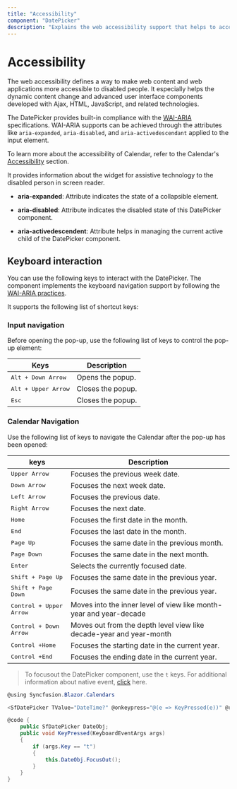 ```yaml
---
title: "Accessibility"
component: "DatePicker"
description: "Explains the web accessibility support that helps to access all the features using keyboard, on-screen readers, or other assertive technology devices."
---
```


# Accessibility

The web accessibility defines a way to make web content and web applications
more accessible to disabled people. It especially helps the dynamic content change
and advanced user interface components developed with Ajax, HTML, JavaScript, and related technologies.

The DatePicker provides built-in compliance with the
[WAI-ARIA](http://www.w3.org/WAI/PF/aria-practices) specifications. WAI-ARIA
supports can be achieved through the attributes
like `aria-expanded`, `aria-disabled`, and `aria-activedescendant`
applied to the input element.

To learn more about the accessibility of Calendar, refer to the Calendar's
[Accessibility](../calendar/accessibility/)
 section.

It provides information about the widget
for assistive technology to the disabled person in
screen reader.

* **aria-expanded**: Attribute indicates the state of a collapsible element.

* **aria-disabled**: Attribute indicates the disabled state of this DatePicker component.

* **aria-activedescendent**: Attribute helps in managing the current active child of the DatePicker component.

## Keyboard interaction

You can use the following keys to interact with the DatePicker.
The component implements the keyboard navigation support by following the  [WAI-ARIA practices](http://www.w3.org/WAI/PF/aria-practices).

It supports the following list of shortcut keys:

### Input navigation

Before opening the pop-up, use the following list of keys to
control the pop-up element:

| **Keys** | **Description** |
| --- | --- |
| <kbd>Alt +  Down Arrow</kbd> | Opens the popup. |
| <kbd>Alt +  Upper Arrow</kbd> | Closes the popup.|
| <kbd>Esc</kbd> | Closes the popup. |

### Calendar Navigation

Use the following list of keys to navigate the Calendar after the pop-up has been opened:

| **keys** | **Description** |
| --- | --- |
| <kbd>Upper Arrow</kbd>  | Focuses the previous week date. |
| <kbd>Down Arrow</kbd>  | Focuses the next week date. |
| <kbd>Left Arrow</kbd>  | Focuses the previous date. |
| <kbd>Right Arrow</kbd>  | Focuses the next date. |
| <kbd>Home</kbd>  | Focuses the first date in the month. |
| <kbd>End</kbd>  | Focuses the last date in the month. |
| <kbd>Page Up</kbd>  | Focuses the same date in the previous month. |
| <kbd>Page Down</kbd>  | Focuses the same date in the next month. |
| <kbd>Enter</kbd>  | Selects the currently focused date. |
| <kbd>Shift + Page Up</kbd>  | Focuses the same date in the previous year. |
| <kbd>Shift + Page Down</kbd>  | Focuses the same date in the previous year. |
| <kbd>Control + Upper Arrow</kbd>  | Moves into the inner level of view like month-year and year-decade |
| <kbd>Control + Down Arrow</kbd>  | Moves out from the depth level view like decade-year and year-month |
| <kbd>Control +Home</kbd>  | Focuses the starting date in the current year. |
| <kbd>Control +End</kbd>  | Focuses the ending date in the current year. |

> To focusout the DatePicker component, use the `t` keys. For additional information about native event, [click](./native-events/) here.

```csharp
@using Syncfusion.Blazor.Calendars

<SfDatePicker TValue="DateTime?" @onkeypress="@(e => KeyPressed(e))" @ref="DateObj"></SfDatePicker>

@code {
    public SfDatePicker DateObj;
    public void KeyPressed(KeyboardEventArgs args)
    {
        if (args.Key == "t")
        {
            this.DateObj.FocusOut();
        }
    }
}
```
